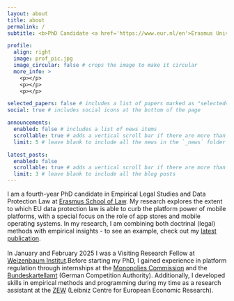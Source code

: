 ```yaml
---
layout: about
title: about
permalink: /
subtitle: <b>PhD Candidate <a href='https://www.eur.nl/en'>Erasmus University Rotterdam</a></b>

profile:
  align: right
  image: prof_pic.jpg
  image_circular: false # crops the image to make it circular
  more_info: >
    <p></p>
    <p></p>
    <p></p>

selected_papers: false # includes a list of papers marked as "selected={true}"
social: true # includes social icons at the bottom of the page

announcements:
  enabled: false # includes a list of news items
  scrollable: true # adds a vertical scroll bar if there are more than 3 news items
  limit: 5 # leave blank to include all the news in the `_news` folder

latest_posts:
  enabled: false
  scrollable: true # adds a vertical scroll bar if there are more than 3 new posts items
  limit: 3 # leave blank to include all the blog posts
---
```



<p style="text-align: justify; padding-right:50px;">

I am a fourth-year PhD candidate in Empirical Legal Studies and Data Protection Law at <a href="https://www.eur.nl/en/esl">Erasmus School of Law</a>. My research explores the extent to which EU data protection law is able to curb the platform power of mobile platforms, with a special focus on the role of app stores and mobile operating systems. In my research, I am combining both doctrinal (legal) methods with empirical insights - to see an example, check out my <a href="https://policyreview.info/articles/analysis/death-privacy-policies-how-app-stores-shape-gdpr-compliance-apps">latest publication</a>. 
  <br> <br>
  In January and February 2025 I was a Visiting Research Fellow at  <a href="https://www.weizenbaum-institut.de/">Weizenbaum Institut</a>.Before starting my PhD, I gained experience in platform regulation through internships at the <a href="https://www.monopolkommission.de/en/">Monopolies Commission</a> and the <a href="https://www.bundeskartellamt.de/EN/Home/home_node.html">Bundeskartellamt</a> (German Competition Authority). Additionally, I developed skills in empirical methods and programming during my time as a research assistant at the <a href="https://www.zew.de/en">ZEW</a> (Leibniz Centre for European Economic Research).

</p>